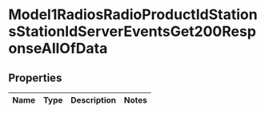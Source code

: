 

# Model1RadiosRadioProductIdStationsStationIdServerEventsGet200ResponseAllOfData


## Properties

| Name | Type | Description | Notes |
|------------ | ------------- | ------------- | -------------|



